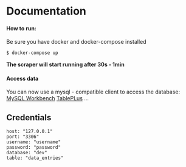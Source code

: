 # Documentation
#### How to run:
Be sure you have docker and docker-compose installed
```sh
$ docker-compose up
```

**The scraper will start running after 30s - 1min**
#### Access data
You can now use a mysql - compatible client to access the database:
[MySQL Workbench](https://www.mysql.com/products/workbench/)
[TablePLus](https://tableplus.io)
... 

## Credentials

```
host: "127.0.0.1"
port: "3306"
username: "username"
password: "password"
database: "dev"
table: "data_entries"
```